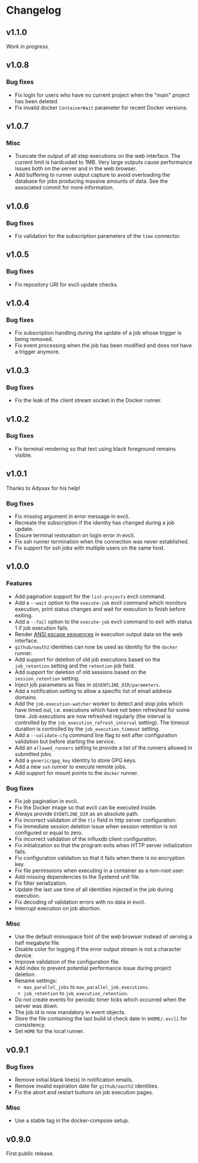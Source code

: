 # Changelog
## v1.1.0
_Work in progress._

## v1.0.8
### Bug fixes
- Fix login for users who have no current project when the "main" project has
  been deleted.
- Fix invalid docker `ContainerWait` parameter for recent Docker versions.

## v1.0.7
### Misc
- Truncate the output of all step executions on the web interface. The current
  limit is hardcoded to 1MB. Very large outputs cause performance issues both
  on the server and in the web browser.
- Add buffering to runner output capture to avoid overloading the database for
  jobs producing massive amounts of data. See the associated commit for more
  information.

## v1.0.6
### Bug fixes
- Fix validation for the subscription parameters of the `time` connector.

## v1.0.5
### Bug fixes
- Fix repository URI for evcli update checks.

## v1.0.4
### Bug fixes
- Fix subscription handling during the update of a job whose trigger is being
  removed.
- Fix event processing when the job has been modified and does not have a
  trigger anymore.

## v1.0.3
### Bug fixes
- Fix the leak of the client stream socket in the Docker runner.

## v1.0.2
### Bug fixes
- Fix terminal rendering so that text using black foreground remains visible.

## v1.0.1
Thanks to Adyxax for his help!

### Bug fixes
- Fix missing argument in error message in evcli.
- Recreate the subscription if the identity has changed during a job update.
- Ensure terminal restoration on login error in evcli.
- Fix ssh runner termination when the connection was never established.
- Fix support for ssh jobs with multiple users on the same host.

## v1.0.0
### Features
- Add pagination support for the `list-projects` evcli command.
- Add a `--wait` option to the `execute-job` evcli command which monitors
  execution, print status changes and wait for execution to finish before
  exiting.
- Add a `--fail` option to the `execute-job` evcli command to exit with status
  1 if job execution fails.
- Render [ANSI escape
  sequences](https://en.wikipedia.org/wiki/ANSI_escape_code) in execution
  output data on the web interface.
- `github/oauth2` identities can now be used as identity for the `docker`
  runner.
- Add support for deletion of old job executions based on the `job_retention`
  setting and the `retention` job field.
- Add support for deletion of old sessions based on the `session_retention`
  setting.
- Inject job parameters as files in `$EVENTLINE_DIR/parameters`.
- Add a notification setting to allow a specific list of email address
  domains.
- Add the `job-execution-watcher` worker to detect and stop jobs which have
  timed out, i.e. executions which have not been refreshed for some time. Job
  executions are now refreshed regularly (the interval is controlled by the
  `job_execution_refresh_interval` setting). The timeout duration is
  controlled by the `job_execution_timeout` setting.
- Add a `--validate-cfg` command line flag to exit after configuration
  validation but before starting the service.
- Add an `allowed_runners` setting to provide a list of the runners allowed in
  submitted jobs.
- Add a `generic/gpg_key` identity to store GPG keys.
- Add a new `ssh` runner to execute remote jobs.
- Add support for mount points to the `docker` runner.

### Bug fixes
- Fix job pagination in evcli.
- Fix the Docker image so that evcli can be executed inside.
- Always provide `EVENTLINE_DIR` as an absolute path.
- Fix incorrect validation of the `tls` field in http server configuration.
- Fix immediate session deletion issue when session retention is not
  configured or equal to zero.
- Fix incorrect validation of the influxdb client configuration.
- Fix initialization so that the program exits when HTTP server initialization
  fails.
- Fix configuration validation so that it fails when there is no encryption
  key.
- Fix file permissions when executing in a container as a non-root user.
- Add missing dependencies to the Systemd unit file.
- Fix filter serialization.
- Update the last use time of all identities injected in the job during
  execution.
- Fix decoding of validation errors with no data in evcli.
- Interrupt execution on job abortion.

### Misc
- Use the default monospace font of the web browser instead of serving a half
  megabyte file.
- Disable color for logging if the error output stream is not a character
  device.
- Improve validation of the configuration file.
- Add index to prevent potential performance issue during project deletion.
- Rename settings:
  - `max_parallel_jobs` to `max_parallel_job_executions`.
  - `job_retention` to `job_execution_retention`.
- Do not create events for periodic timer ticks which occurred when the server
  was down.
- The job id is now mandatory in event objects.
- Store the file containing the last build id check date in `$HOME/.evcli` for
  consistency.
- Set `HOME` for the local runner.

## v0.9.1
### Bug fixes
- Remove initial blank line(s) in notification emails.
- Remove invalid expiration date for `github/oauth2` identities.
- Fix the abort and restart buttons on job execution pages.

### Misc
- Use a stable tag in the docker-compose setup.

## v0.9.0
First public release.
